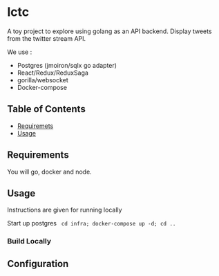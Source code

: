 # lctc
A toy project to explore using golang as an API backend.
Display tweets from the twitter stream API.

We use :
- Postgres (jmoiron/sqlx go adapter)
- React/Redux/ReduxSaga
- gorilla/websocket
- Docker-compose

## Table of Contents

* [Requiremets](#install)
* [Usage](#usage)

## Requirements

You will go, docker and node.
 
## Usage

Instructions are given for running locally

Start up postgres               ` cd infra; docker-compose up -d; cd ..` <br>

### Build Locally


## Configuration
